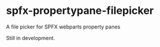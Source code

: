 # spfx-propertypane-filepicker

A file picker for SPFX webparts property panes

Still in development.
